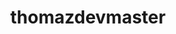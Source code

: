 ---
title: thomazdevmaster
github: https://github.com/thomazdevmaster
mode: dark
transition: 3s
archetype:
- GIF
---